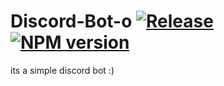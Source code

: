 Discord-Bot-o [![Release](https://img.shields.io/github/downloads/bornikfik/discord-bot-o/total?style=flat-square)](https://github.com/bornikfik/discord-bot-o/releases) [![NPM version](https://img.shields.io/npm/v/eris.svg?style=flat-square)](https://npmjs.com/package/eris)
====
its a simple discord bot :)
